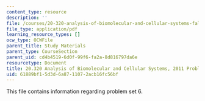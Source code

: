 ```yaml
---
content_type: resource
description: ''
file: /courses/20-320-analysis-of-biomolecular-and-cellular-systems-fall-2012/61889bf15d3d6a8711072acb16fc56bf_MIT20_320F12_2011_PS6.pdf
file_type: application/pdf
learning_resource_types: []
ocw_type: OCWFile
parent_title: Study Materials
parent_type: CourseSection
parent_uid: cd4b4519-6d0f-99f6-fa2a-8d816797da6e
resourcetype: Document
title: 20.320 Analysis of Biomolecular and Cellular Systems, 2011 Problem Set 6
uid: 61889bf1-5d3d-6a87-1107-2acb16fc56bf
---
```


This file contains information regarding problem set 6.